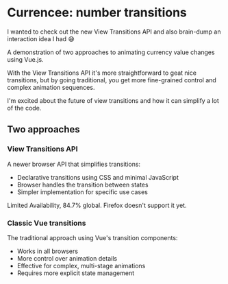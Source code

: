 # Currencee: number transitions

I wanted to check out the new View Transitions API and also brain-dump an interaction idea I had 😅

A demonstration of two approaches to animating currency value changes using Vue.js.

With the View Transitions API it's more straightforward to geat nice transitions, but by going traditional, you get more fine-grained control and complex animation sequences.

I'm excited about the future of view transitions and how it can simplify a lot of the code.

## Two approaches

### View Transitions API 
A newer browser API that simplifies transitions:
- Declarative transitions using CSS and minimal JavaScript
- Browser handles the transition between states
- Simpler implementation for specific use cases

Limited Availability, 84.7% global. Firefox doesn't support it yet.

### Classic Vue transitions
The traditional approach using Vue's transition components:
- Works in all browsers
- More control over animation details
- Effective for complex, multi-stage animations
- Requires more explicit state management

